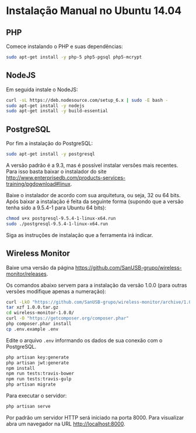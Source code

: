 # Instalação Manual no Ubuntu 14.04

## PHP

Comece instalando o PHP e suas dependências:

```bash
sudo apt-get install -y php-5 php5-pgsql php5-mcrypt
```

## NodeJS

Em seguida instale o NodeJS:

```bash
curl -sL https://deb.nodesource.com/setup_6.x | sudo -E bash -
sudo apt-get install -y nodejs
sudo apt-get install -y build-essential
```

## PostgreSQL

Por fim a instalação do PostgreSQL:

```bash
sudo apt-get install -y postgresql
```

A versão padrão é a 9.3, mas é possível instalar versões mais recentes. Para isso
basta baixar o instalador do site
<http://www.enterprisedb.com/products-services-training/pgdownload#linux>.

Baixe o instalador de acordo com sua arquitetura, ou seja, 32 ou 64 bits.
Após baixar a instalação é feita da seguinte forma (supondo que a versão
tenha sido a 9.5.4-1 para Ubuntu 64 bits):

```bash
chmod u+x postgresql-9.5.4-1-linux-x64.run
sudo ./postgresql-9.5.4-1-linux-x64.run
```

Siga as instruções de instalação que a ferramenta irá indicar.

## Wireless Monitor

Baixe uma versão da página <https://github.com/SanUSB-grupo/wireless-monitor/releases>.

Os comandos abaixo servem para a instalação da versão 1.0.0 (para outras versões
modifique apenas a numeração):

```bash
curl -LkO "https://github.com/SanUSB-grupo/wireless-monitor/archive/1.0.0.tar.gz"
tar xzf 1.0.0.tar.gz
cd wireless-monitor-1.0.0/
curl -O "https://getcomposer.org/composer.phar"
php composer.phar install
cp .env.example .env
```

Edite o arquivo `.env` informando os dados de sua conexão com o PostgreSQL.

```bash
php artisan key:generate
php artisan jwt:generate
npm install
npm run tests:travis-bower
npm run tests:travis-gulp
php artisan migrate
```

Para executar o servidor:

```bash
php artisan serve
```

Por padrão um servidor HTTP será iniciado na porta 8000. Para visualizar
abra um navegador na URL <http://localhost:8000>.
